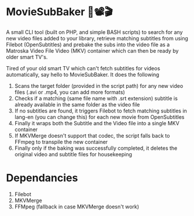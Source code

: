 # MovieSubBaker 🍿📽️🎬

A small CLI tool (built on PHP, and simple BASH scripts) to search for any new video files added to your library, retrieve matching subtitles from using Filebot (OpenSubtitles) and prebake the subs into the video file as a Matroska Video File Video (MKV) container which can then be ready by older smart TV's.

Tired of your old smart TV which can't fetch subtitles for videos automatically, say hello to MovieSubBaker. It does the following

1. Scans the target folder (provided in the script path) for any new video files (.avi or .mp4, you can add more formats)
2. Checks if a matching (same file name with .srt extension) subtitle is already available in the same folder as the video file
3. If no subtitles are found, it triggers Filebot to fetch matching subtitles in lang-en (you can change this) for each new movie from OpenSubtitles
4. Finally it wraps both the Subtitle and the Video file into a single MKV container
5. If MKVMerge doesn't support that codec, the script falls back to FFmpeg to transpile the new container
6. Finally only if the baking was successfully completed, it deletes the original video and subtitle files for housekeeping


Dependancies
============
1. Filebot
2. MKVMerge
3. FFMpeg (fallback in case MKVMerge doesn't work)
